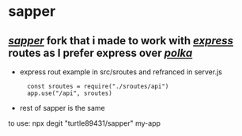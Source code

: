 # sapper
## *[sapper](https://sapper.svelte.dev/)* fork that i made to work with *[express](https://sapper.svelte.dev/)* routes as I prefer express over *[polka](https://github.com/lukeed/polka)*

- express rout example in src/sroutes and refranced in server.js
  
        const sroutes = require("./sroutes/api")
        app.use("/api", sroutes)
  
- rest of sapper is the same

to use:
        npx degit "turtle89431/sapper" my-app
